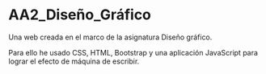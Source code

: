 # AA2_Diseño_Gráfico

Una web creada en el marco de la asignatura Diseño gráfico.

Para ello he usado CSS, HTML, Bootstrap y una aplicación JavaScript para lograr el efecto de máquina de escribir.
